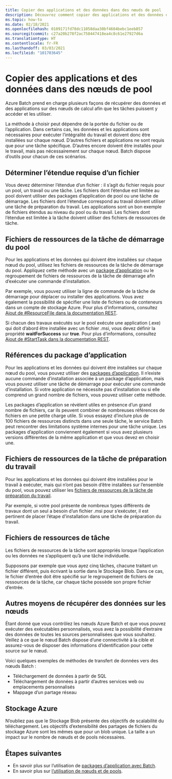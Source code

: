 ```yaml
---
title: Copier des applications et des données dans des nœuds de pool
description: Découvrez comment copier des applications et des données dans des nœuds de pool.
ms.topic: how-to
ms.date: 02/18/2021
ms.openlocfilehash: 0109171fd78dc11058daa30bf4604bebc1eeb857
ms.sourcegitcommit: c27a20b278f2ac758447418ea4c8c61e27927d6a
ms.translationtype: HT
ms.contentlocale: fr-FR
ms.lasthandoff: 03/03/2021
ms.locfileid: "101703645"
---
```

# <a name="copy-applications-and-data-to-pool-nodes"></a>Copier des applications et des données dans des nœuds de pool

Azure Batch prend en charge plusieurs façons de récupérer des données et des applications sur des nœuds de calcul afin que les tâches puissent y accéder et les utiliser.

La méthode à choisir peut dépendre de la portée du fichier ou de l’application. Dans certains cas, les données et les applications sont nécessaires pour exécuter l’intégralité du travail et doivent donc être installées sur chaque nœud. D’autres fichiers et applications ne sont requis que pour une tâche spécifique. D’autres encore doivent être installés pour le travail, mais pas nécessairement sur chaque nœud. Batch dispose d’outils pour chacun de ces scénarios.

## <a name="determine-the-scope-required-of-a-file"></a>Déterminer l’étendue requise d’un fichier

Vous devez déterminer l’étendue d’un fichier : il s’agit du fichier requis pour un pool, un travail ou une tâche. Les fichiers dont l’étendue est limitée au pool doivent utiliser des packages d’application de pool ou une tâche de démarrage. Les fichiers dont l’étendue correspond au travail doivent utiliser une tâche de préparation du travail. Les applications sont un bon exemple de fichiers étendus au niveau du pool ou du travail. Les fichiers dont l’étendue est limitée à la tâche doivent utiliser des fichiers de ressources de tâche.

## <a name="pool-start-task-resource-files"></a>Fichiers de ressources de la tâche de démarrage du pool

Pour les applications et les données qui doivent être installées sur chaque nœud du pool, utilisez les fichiers de ressources de la tâche de démarrage du pool. Appliquez cette méthode avec un [package d’application](batch-application-packages.md) ou le regroupement de fichiers de ressources de la tâche de démarrage afin d’exécuter une commande d’installation.  

Par exemple, vous pouvez utiliser la ligne de commande de la tâche de démarrage pour déplacer ou installer des applications. Vous avez également la possibilité de spécifier une liste de fichiers ou de conteneurs dans un compte de stockage Azure. Pour plus d’informations, consultez [Ajout de #ResourceFile dans la documentation REST](/rest/api/batchservice/pool/add#resourcefile).

Si chacun des travaux exécutés sur le pool exécute une application (.exe) qui doit d’abord être installée avec un fichier .msi, vous devez définir la propriété **waitForSuccess** sur **true**. Pour plus d’informations, consultez [Ajout de #StartTask dans la documentation REST](/rest/api/batchservice/pool/add#starttask).

## <a name="application-package-references"></a>Références du package d’application

Pour les applications et les données qui doivent être installées sur chaque nœud du pool, vous pouvez utiliser des [packages d’application](batch-application-packages.md). Il n’existe aucune commande d’installation associée à un package d’application, mais vous pouvez utiliser une tâche de démarrage pour exécuter une commande d’installation. Si votre application ne nécessite pas d’installation ou si elle comprend un grand nombre de fichiers, vous pouvez utiliser cette méthode.

Les packages d’application se révèlent utiles en présence d’un grand nombre de fichiers, car ils peuvent combiner de nombreuses références de fichiers en une petite charge utile. Si vous essayez d’inclure plus de 100 fichiers de ressources distincts dans une seule tâche, le service Batch peut rencontrer des limitations système internes pour une tâche unique. Les packages d’application conviennent également si vous avez plusieurs versions différentes de la même application et que vous devez en choisir une.

## <a name="job-preparation-task-resource-files"></a>Fichiers de ressources de la tâche de préparation du travail

Pour les applications et les données qui doivent être installées pour le travail à exécuter, mais qui n’ont pas besoin d’être installées sur l’ensemble du pool, vous pouvez utiliser les [fichiers de ressources de la tâche de préparation du travail](./batch-job-prep-release.md).

Par exemple, si votre pool présente de nombreux types différents de travaux dont un seul a besoin d’un fichier .msi pour s’exécuter, il est pertinent de placer l’étape d’installation dans une tâche de préparation du travail.

## <a name="task-resource-files"></a>Fichiers de ressources de tâche

Les fichiers de ressources de la tâche sont appropriés lorsque l’application ou les données ne s’appliquent qu’à une tâche individuelle.

Supposons par exemple que vous ayez cinq tâches, chacune traitant un fichier différent, puis écrivant la sortie dans le Stockage Blob. Dans ce cas, le fichier d’entrée doit être spécifié sur le regroupement de fichiers de ressources de la tâche, car chaque tâche possède son propre fichier d’entrée.

## <a name="additional-ways-to-get-data-onto-nodes"></a>Autres moyens de récupérer des données sur les nœuds

Étant donné que vous contrôlez les nœuds Azure Batch et que vous pouvez exécuter des exécutables personnalisés, vous avez la possibilité d’extraire des données de toutes les sources personnalisées que vous souhaitez. Veillez à ce que le nœud Batch dispose d’une connectivité à la cible et assurez-vous de disposer des informations d’identification pour cette source sur le nœud.

Voici quelques exemples de méthodes de transfert de données vers des nœuds Batch :

- Téléchargement de données à partir de SQL
- Téléchargement de données à partir d’autres services web ou emplacements personnalisés
- Mappage d’un partage réseau

## <a name="azure-storage"></a>Stockage Azure

N’oubliez pas que le Stockage Blob présente des objectifs de scalabilité du téléchargement. Les objectifs d’extensibilité des partages de fichiers du stockage Azure sont les mêmes que pour un blob unique. La taille a un impact sur le nombre de nœuds et de pools nécessaires.

## <a name="next-steps"></a>Étapes suivantes

- En savoir plus sur l’utilisation de [packages d’application avec Batch](batch-application-packages.md).
- En savoir plus sur [l’utilisation de nœuds et de pools](nodes-and-pools.md).
